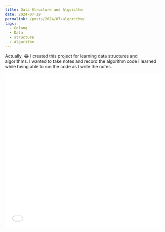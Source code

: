 ```yaml
---
title: Data Structure and Algorithm
date: 2024-07-19
permalink: /posts/2024/07/algorithm/
tags:
  - Golang
  - Data
  - structure
  - Algorithm
---
```

Actually, 😂 I created this project for learning data structures and algorithms. I wanted to take notes and record the algorithm code I learned while being able to run the code as I write the notes.
<iframe id="go-editor-1" src="/assets/go-editors.html?noteId=Test" style="width:100%; height:500px; border:none;" frameborder="0"></iframe>